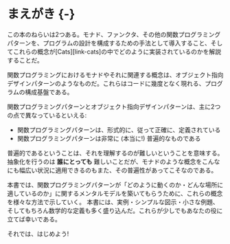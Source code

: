 # まえがき {-}

この本のねらいは2つある。モナド、ファンクタ、その他の関数プログラミングパターンを、プログラムの設計を構成するための手法として導入すること、そしてこれらの概念が[Cats][link-cats]の中でどのように実装されているのかを解説することだ。

関数プログラミングにおけるモナドやそれに関連する概念は、オブジェクト指向デザインパターンのようなものだ。これらはコードに幾度となく現れる、プログラムの構成基盤である。

関数プログラミングパターンとオブジェクト指向デザインパターンは、主に2つの点で異なっているといえる:

- 関数プログラミングパターンは、形式的に、従って正確に、定義されている
- 関数プログラミングパターンは非常に (本当に!) 普遍的なものである

普遍的であるということは、それを理解するのが難しいということを意味する。
抽象化を行うのは **誰にとっても** 難しいことだが、モナドのような概念をこんなにも幅広い状況に適用できるのもまた、その普遍性があってこそなのである。

本書では、関数プログラミングパターンが「どのように動くのか・どんな場所に適しているのか」に関するメンタルモデルを築いてもらうために、これらの概念を様々な方法で示していく。
本書には、実例・シンプルな図示・小さな例題、そしてもちろん数学的な定義も多く盛り込んだ。これらが少しでもあなたの役に立てば幸いである。

それでは、はじめよう!
